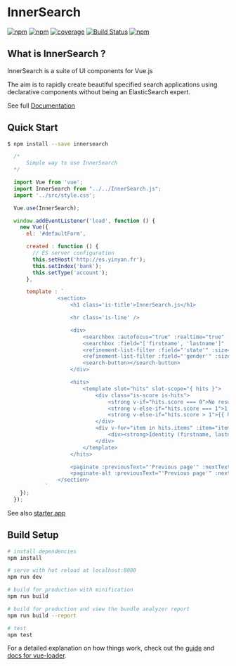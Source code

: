 # InnerSearch
[![npm](https://img.shields.io/npm/v/innersearch.svg)](https://www.npmjs.com/package/innersearch)
[![npm](https://img.shields.io/npm/dm/innersearch.svg)](https://www.npmjs.com/package/innersearch)
[![coverage](https://img.shields.io/badge/coverage-90%25-green.svg)]()
[![Build Status](https://travis-ci.org/InnerSearch/InnerSearch.js.svg?branch=master)](https://travis-ci.org/InnerSearch/InnerSearch)
[![npm](https://img.shields.io/npm/l/innersearch.svg)]()

## What is InnerSearch ?
InnerSearch is a suite of UI components for Vue.js 

The aim is to rapidly create beautiful specified search applications using declarative components without being an ElasticSearch expert.

See full [Documentation](https://yinyanfr.gitbooks.io/innersearch-doc/content/)

## Quick Start
```bash
$ npm install --save innersearch
```
```js
  /*
      Simple way to use InnerSearch
  */

  import Vue from 'vue';
  import InnerSearch from "../../InnerSearch.js";
  import '../src/style.css';

  Vue.use(InnerSearch);

  window.addEventListener('load', function () {
    new Vue({
      el: '#defaultForm',

      created : function () {
        // ES server configuration
        this.setHost('http://es.yinyan.fr');
        this.setIndex('bank');
        this.setType('account');
      },

      template : `
                <section>
                    <h1 class='is-title'>InnerSearch.js</h1>

                    <hr class='is-line' />

                    <div>
                        <searchbox :autofocus="true" :realtime="true" :timeout="2000" :field="['firstname']" :placeholder="'Search by firstname'"></searchbox>
                        <searchbox :field="['firstname', 'lastname']" :pattern="'{v}.*'" :operator="'AND'" :placeholder="'Search by firstname and lastname (prefix)'" :suggestionbox="true"></searchbox>
                        <refinement-list-filter :field="'state'" :size="100" :title="'State : '" :dynamic="false" orderKey="_count" orderDirection="asc" operator="OR"></refinement-list-filter>
                        <refinement-list-filter :field="'gender'" :size="100" :title="'Gender : '" :displayCount="true"></refinement-list-filter>
                        <search-button></search-button>
                    </div>

                    <hits>
                        <template slot="hits" slot-scope="{ hits }">
                            <div class="is-score is-hits">
                                <strong v-if="hits.score === 0">No result found</strong>
                                <strong v-else-if="hits.score === 1">1 result found</strong>
                                <strong v-else-if="hits.score > 1">{{ hits.score }} results found</strong>
                            </div>
                            <div v-for="item in hits.items" :item="item">
                                <div><strong>Identity (firstname, lastname) :</strong> {{ item._source.firstname }} {{ item._source.lastname }} ({{ item._source.state }}, {{ item._source.gender }})</div>
                            </div>
                        </template>
                    </hits>

                    <paginate :previousText="'Previous page'" :nextText="'Next page'" :size="10"></paginate>
                    <paginate-alt :previousText="'Previous page'" :nextText="'Next page'" :size="10"></paginate-alt>
                </section>
            `
    });
  });


```

See also [starter app](https://github.com/TrimA74/innerSearch-starter-app)
## Build Setup

``` bash
# install dependencies
npm install

# serve with hot reload at localhost:8080
npm run dev

# build for production with minification
npm run build

# build for production and view the bundle analyzer report
npm run build --report

# test
npm test
```

For a detailed explanation on how things work, check out the [guide](http://vuejs-templates.github.io/webpack/) and [docs for vue-loader](http://vuejs.github.io/vue-loader).
